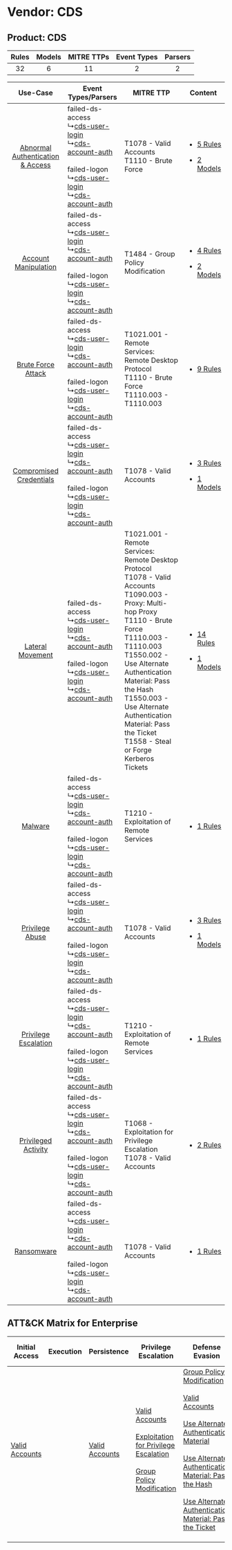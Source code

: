 Vendor: CDS
===========
Product: CDS
------------
| Rules | Models | MITRE TTPs | Event Types | Parsers |
|:-----:|:------:|:----------:|:-----------:|:-------:|
|  32   |   6    |     11     |      2      |    2    |

|    Use-Case    | Event Types/Parsers    | MITRE TTP    | Content    |
|:----:| ---- | ---- | ---- |
| [Abnormal Authentication & Access](../../../UseCases/uc_abnormal_authentication_&_access.md) |  failed-ds-access<br> ↳[cds-user-login](Ps/pC_cdsuserlogin.md)<br> ↳[cds-account-auth](Ps/pC_cdsaccountauth.md)<br><br> failed-logon<br> ↳[cds-user-login](Ps/pC_cdsuserlogin.md)<br> ↳[cds-account-auth](Ps/pC_cdsaccountauth.md)<br> | T1078 - Valid Accounts<br>T1110 - Brute Force<br>    | [<ul><li>5 Rules</li></ul><ul><li>2 Models</li></ul>](RM/r_m_cds_cds_Abnormal_Authentication_&_Access.md) |
|    [Account Manipulation](../../../UseCases/uc_account_manipulation.md)    |  failed-ds-access<br> ↳[cds-user-login](Ps/pC_cdsuserlogin.md)<br> ↳[cds-account-auth](Ps/pC_cdsaccountauth.md)<br><br> failed-logon<br> ↳[cds-user-login](Ps/pC_cdsuserlogin.md)<br> ↳[cds-account-auth](Ps/pC_cdsaccountauth.md)<br> | T1484 - Group Policy Modification<br>    | [<ul><li>4 Rules</li></ul><ul><li>2 Models</li></ul>](RM/r_m_cds_cds_Account_Manipulation.md)    |
|    [Brute Force Attack](../../../UseCases/uc_brute_force_attack.md)    |  failed-ds-access<br> ↳[cds-user-login](Ps/pC_cdsuserlogin.md)<br> ↳[cds-account-auth](Ps/pC_cdsaccountauth.md)<br><br> failed-logon<br> ↳[cds-user-login](Ps/pC_cdsuserlogin.md)<br> ↳[cds-account-auth](Ps/pC_cdsaccountauth.md)<br> | T1021.001 - Remote Services: Remote Desktop Protocol<br>T1110 - Brute Force<br>T1110.003 - T1110.003<br>    | [<ul><li>9 Rules</li></ul>](RM/r_m_cds_cds_Brute_Force_Attack.md)    |
|          [Compromised Credentials](../../../UseCases/uc_compromised_credentials.md)          |  failed-ds-access<br> ↳[cds-user-login](Ps/pC_cdsuserlogin.md)<br> ↳[cds-account-auth](Ps/pC_cdsaccountauth.md)<br><br> failed-logon<br> ↳[cds-user-login](Ps/pC_cdsuserlogin.md)<br> ↳[cds-account-auth](Ps/pC_cdsaccountauth.md)<br> | T1078 - Valid Accounts<br>    | [<ul><li>3 Rules</li></ul><ul><li>1 Models</li></ul>](RM/r_m_cds_cds_Compromised_Credentials.md)          |
|    [Lateral Movement](../../../UseCases/uc_lateral_movement.md)    |  failed-ds-access<br> ↳[cds-user-login](Ps/pC_cdsuserlogin.md)<br> ↳[cds-account-auth](Ps/pC_cdsaccountauth.md)<br><br> failed-logon<br> ↳[cds-user-login](Ps/pC_cdsuserlogin.md)<br> ↳[cds-account-auth](Ps/pC_cdsaccountauth.md)<br> | T1021.001 - Remote Services: Remote Desktop Protocol<br>T1078 - Valid Accounts<br>T1090.003 - Proxy: Multi-hop Proxy<br>T1110 - Brute Force<br>T1110.003 - T1110.003<br>T1550.002 - Use Alternate Authentication Material: Pass the Hash<br>T1550.003 - Use Alternate Authentication Material: Pass the Ticket<br>T1558 - Steal or Forge Kerberos Tickets<br> | [<ul><li>14 Rules</li></ul><ul><li>1 Models</li></ul>](RM/r_m_cds_cds_Lateral_Movement.md)    |
|    [Malware](../../../UseCases/uc_malware.md)    |  failed-ds-access<br> ↳[cds-user-login](Ps/pC_cdsuserlogin.md)<br> ↳[cds-account-auth](Ps/pC_cdsaccountauth.md)<br><br> failed-logon<br> ↳[cds-user-login](Ps/pC_cdsuserlogin.md)<br> ↳[cds-account-auth](Ps/pC_cdsaccountauth.md)<br> | T1210 - Exploitation of Remote Services<br>    | [<ul><li>1 Rules</li></ul>](RM/r_m_cds_cds_Malware.md)    |
|    [Privilege Abuse](../../../UseCases/uc_privilege_abuse.md)    |  failed-ds-access<br> ↳[cds-user-login](Ps/pC_cdsuserlogin.md)<br> ↳[cds-account-auth](Ps/pC_cdsaccountauth.md)<br><br> failed-logon<br> ↳[cds-user-login](Ps/pC_cdsuserlogin.md)<br> ↳[cds-account-auth](Ps/pC_cdsaccountauth.md)<br> | T1078 - Valid Accounts<br>    | [<ul><li>3 Rules</li></ul><ul><li>1 Models</li></ul>](RM/r_m_cds_cds_Privilege_Abuse.md)    |
|    [Privilege Escalation](../../../UseCases/uc_privilege_escalation.md)    |  failed-ds-access<br> ↳[cds-user-login](Ps/pC_cdsuserlogin.md)<br> ↳[cds-account-auth](Ps/pC_cdsaccountauth.md)<br><br> failed-logon<br> ↳[cds-user-login](Ps/pC_cdsuserlogin.md)<br> ↳[cds-account-auth](Ps/pC_cdsaccountauth.md)<br> | T1210 - Exploitation of Remote Services<br>    | [<ul><li>1 Rules</li></ul>](RM/r_m_cds_cds_Privilege_Escalation.md)    |
|    [Privileged Activity](../../../UseCases/uc_privileged_activity.md)    |  failed-ds-access<br> ↳[cds-user-login](Ps/pC_cdsuserlogin.md)<br> ↳[cds-account-auth](Ps/pC_cdsaccountauth.md)<br><br> failed-logon<br> ↳[cds-user-login](Ps/pC_cdsuserlogin.md)<br> ↳[cds-account-auth](Ps/pC_cdsaccountauth.md)<br> | T1068 - Exploitation for Privilege Escalation<br>T1078 - Valid Accounts<br>    | [<ul><li>2 Rules</li></ul>](RM/r_m_cds_cds_Privileged_Activity.md)    |
|    [Ransomware](../../../UseCases/uc_ransomware.md)    |  failed-ds-access<br> ↳[cds-user-login](Ps/pC_cdsuserlogin.md)<br> ↳[cds-account-auth](Ps/pC_cdsaccountauth.md)<br><br> failed-logon<br> ↳[cds-user-login](Ps/pC_cdsuserlogin.md)<br> ↳[cds-account-auth](Ps/pC_cdsaccountauth.md)<br> | T1078 - Valid Accounts<br>    | [<ul><li>1 Rules</li></ul>](RM/r_m_cds_cds_Ransomware.md)    |

ATT&CK Matrix for Enterprise
----------------------------
| Initial Access                                                      | Execution | Persistence                                                         | Privilege Escalation                                                                                                                                                                                                                        | Defense Evasion                                                                                                                                                                                                                                                                                                                                                                                                                                                         | Credential Access                                                                                                                                    | Discovery | Lateral Movement                                                                                                                                                                                                                                                                                                                                    | Collection | Command and Control                                                                                                                       | Exfiltration | Impact |
| ------------------------------------------------------------------- | --------- | ------------------------------------------------------------------- | ------------------------------------------------------------------------------------------------------------------------------------------------------------------------------------------------------------------------------------------- | ----------------------------------------------------------------------------------------------------------------------------------------------------------------------------------------------------------------------------------------------------------------------------------------------------------------------------------------------------------------------------------------------------------------------------------------------------------------------- | ---------------------------------------------------------------------------------------------------------------------------------------------------- | --------- | --------------------------------------------------------------------------------------------------------------------------------------------------------------------------------------------------------------------------------------------------------------------------------------------------------------------------------------------------- | ---------- | ----------------------------------------------------------------------------------------------------------------------------------------- | ------------ | ------ |
| [Valid Accounts](https://attack.mitre.org/techniques/T1078)<br><br> |           | [Valid Accounts](https://attack.mitre.org/techniques/T1078)<br><br> | [Valid Accounts](https://attack.mitre.org/techniques/T1078)<br><br>[Exploitation for Privilege Escalation](https://attack.mitre.org/techniques/T1068)<br><br>[Group Policy Modification](https://attack.mitre.org/techniques/T1484)<br><br> | [Group Policy Modification](https://attack.mitre.org/techniques/T1484)<br><br>[Valid Accounts](https://attack.mitre.org/techniques/T1078)<br><br>[Use Alternate Authentication Material](https://attack.mitre.org/techniques/T1550)<br><br>[Use Alternate Authentication Material: Pass the Hash](https://attack.mitre.org/techniques/T1550/002)<br><br>[Use Alternate Authentication Material: Pass the Ticket](https://attack.mitre.org/techniques/T1550/003)<br><br> | [Brute Force](https://attack.mitre.org/techniques/T1110)<br><br>[Steal or Forge Kerberos Tickets](https://attack.mitre.org/techniques/T1558)<br><br> |           | [Exploitation of Remote Services](https://attack.mitre.org/techniques/T1210)<br><br>[Remote Services](https://attack.mitre.org/techniques/T1021)<br><br>[Use Alternate Authentication Material](https://attack.mitre.org/techniques/T1550)<br><br>[Remote Services: Remote Desktop Protocol](https://attack.mitre.org/techniques/T1021/001)<br><br> |            | [Proxy: Multi-hop Proxy](https://attack.mitre.org/techniques/T1090/003)<br><br>[Proxy](https://attack.mitre.org/techniques/T1090)<br><br> |              |        |